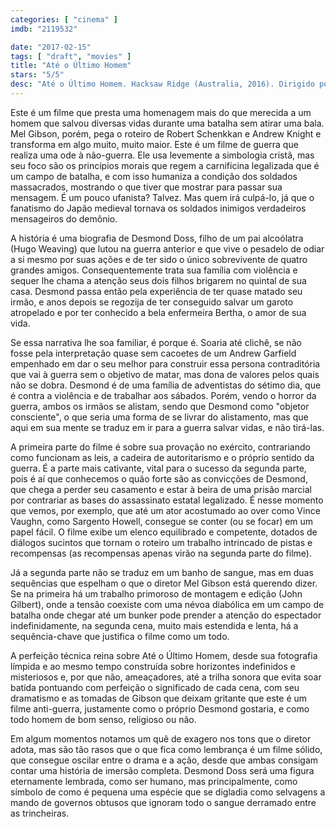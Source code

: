 ```yaml
---
categories: [ "cinema" ]
imdb: "2119532"

date: "2017-02-15"
tags: [ "draft", "movies" ]
title: "Até o Último Homem"
stars: "5/5"
desc: "Até o Último Homem. Hacksaw Ridge (Australia, 2016). Dirigido por Mel Gibson. Escrito por Robert Schenkkan, Andrew Knight. Com Andrew Garfield (Desmond Doss), Richard Pyros (Teach), Jacob Warner (James Pinnick), Milo Gibson (Lucky Ford), Darcy Bryce (Young Desmond), Roman Guerriero (Young 'Hal' Doss), James Lugton (Hiker), Kasia Stelmach (Hiker's Friend), Hugo Weaving (Tom Doss)."
---
```

Este é um filme que presta uma homenagem mais do que merecida a um homem que salvou diversas vidas durante uma batalha sem atirar uma bala. Mel Gibson, porém, pega o roteiro de Robert Schenkkan e Andrew Knight e transforma em algo muito, muito maior. Este é um filme de guerra que realiza uma ode à não-guerra. Ele usa levemente a simbologia cristã, mas seu foco são os princípios morais que regem a carnificina legalizada que é um campo de batalha, e com isso humaniza a condição dos soldados massacrados, mostrando o que tiver que mostrar para passar sua mensagem. É um pouco ufanista? Talvez. Mas quem irá culpá-lo, já que o fanatismo do Japão medieval tornava os soldados inimigos verdadeiros mensageiros do demônio.

A história é uma biografia de Desmond Doss, filho de um pai alcoólatra (Hugo Weaving) que lutou na guerra anterior e que vive o pesadelo de odiar a si mesmo por suas ações e de ter sido o único sobrevivente de quatro grandes amigos. Consequentemente trata sua família com violência e sequer lhe chama a atenção seus dois filhos brigarem no quintal de sua casa. Desmond passa então pela experiência de ter quase matado seu irmão, e anos depois se regozija de ter conseguido salvar um garoto atropelado e por ter conhecido a bela enfermeira Bertha, o amor de sua vida.

Se essa narrativa lhe soa familiar, é porque é. Soaria até clichê, se não fosse pela interpretação quase sem cacoetes de um Andrew Garfield empenhado em dar o seu melhor para construir essa persona contraditória que vai à guerra sem o objetivo de matar, mas dona de valores pelos quais não se dobra. Desmond é de uma família de adventistas do sétimo dia, que é contra a violência e de trabalhar aos sábados. Porém, vendo o horror da guerra, ambos os irmãos se alistam, sendo que Desmond como "objetor consciente", o que seria uma forma de se livrar do alistamento, mas que aqui em sua mente se traduz em ir para a guerra salvar vidas, e não tirá-las.

A primeira parte do filme é sobre sua provação no exército, contrariando como funcionam as leis, a cadeira de autoritarismo e o próprio sentido da guerra. É a parte mais cativante, vital para o sucesso da segunda parte, pois é aí que conhecemos o quão forte são as convicções de Desmond, que chega a perder seu casamento e estar à beira de uma prisão marcial por contrariar as bases do assassinato estatal legalizado. É nesse momento que vemos, por exemplo, que até um ator acostumado ao over como Vince Vaughn, como Sargento Howell, consegue se conter (ou se focar) em um papel fácil. O filme exibe um elenco equilibrado e competente, dotados de diálogos sucintos que tornam o roteiro um trabalho intrincado de pistas e recompensas (as recompensas apenas virão na segunda parte do filme).

Já a segunda parte não se traduz em um banho de sangue, mas em duas sequências que espelham o que o diretor Mel Gibson está querendo dizer. Se na primeira há um trabalho primoroso de montagem e edição (John Gilbert), onde a tensão coexiste com uma névoa diabólica em um campo de batalha onde chegar até um bunker pode prender a atenção do espectador indefinidamente, na segunda cena, muito mais estendida e lenta, há a sequência-chave que justifica o filme como um todo.

A perfeição técnica reina sobre Até o Último Homem, desde sua fotografia límpida e ao mesmo tempo construída sobre horizontes indefinidos e misteriosos e, por que não, ameaçadores, até a trilha sonora que evita soar batida pontuando com perfeição o significado de cada cena, com seu dramatismo e as tomadas de Gibson que deixam gritante que este é um filme anti-guerra, justamente como o próprio Desmond gostaria, e como todo homem de bom senso, religioso ou não.

Em algum momentos notamos um quê de exagero nos tons que o diretor adota, mas são tão rasos que o que fica como lembrança é um filme sólido, que consegue oscilar entre o drama e a ação, desde que ambas consigam contar uma história de imersão completa. Desmond Doss será uma figura eternamente lembrada, como ser humano, mas principalmente, como símbolo de como é pequena uma espécie que se digladia como selvagens a mando de governos obtusos que ignoram todo o sangue derramado entre as trincheiras.
